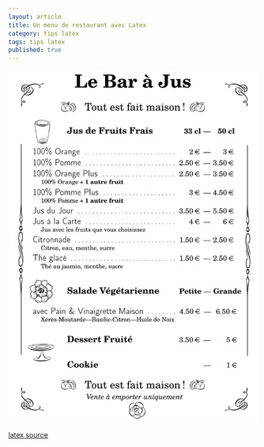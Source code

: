 ```yaml
---
layout: article
title: Un menu de restaurant avec Latex
category: tips latex
tags: tips latex
published: true
---
```


![apercu menu](/assets/images/rajusMenu/menu_2016.png)

[latex source](/assets/images/rajusMenu/menu_2016.tex)
